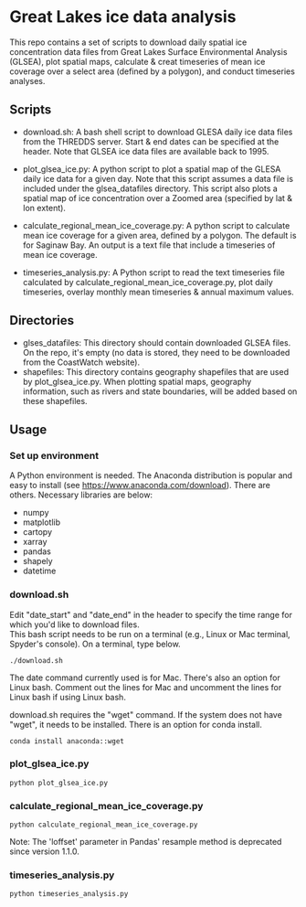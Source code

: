 # Great Lakes ice data analysis

This repo contains a set of scripts to download daily spatial ice concentration data files from Great Lakes Surface Environmental Analysis (GLSEA), plot spatial maps, calculate & creat timeseries of mean ice coverage over a select area (defined by a polygon), and conduct timeseries analyses. 


## Scripts

- download.sh: A bash shell script to download GLESA daily ice data files from the THREDDS server. Start & end dates can be specified at the header. Note that GLSEA ice data files are available back to 1995. 

- plot_glsea_ice.py: A python script to plot a spatial map of the GLESA daily ice data for a given day. Note that this script assumes a data file is included under the glsea_datafiles directory. This script also plots a spatial map of ice concentration over a Zoomed area (specified by lat & lon extent).

- calculate_regional_mean_ice_coverage.py: A python script to calculate mean ice coverage for a given area, defined by a polygon. The default is for Saginaw Bay. An output is a text file that include a timeseries of mean ice coverage.

- timeseries_analysis.py: A Python script to read the text timeseries file calculated by calculate_regional_mean_ice_coverage.py, plot daily timeseries, overlay monthly mean timeseries & annual maximum values. 

## Directories
- glses_datafiles: This directory should contain downloaded GLSEA files. On the repo, it's empty (no data is stored, they need to be downloaded from the CoastWatch website).
- shapefiles: This directory contains geography shapefiles that are used by plot_glsea_ice.py. When plotting spatial maps, geography information, such as rivers and state boundaries, will be added based on these shapefiles. 


## Usage
### Set up environment
A Python environment is needed. The Anaconda distribution is popular and easy to install (see https://www.anaconda.com/download). There are others.
Necessary libraries are below:

- numpy
- matplotlib
- cartopy
- xarray
- pandas
- shapely
- datetime




### download.sh
 
Edit "date_start" and "date_end" in the header to specify the time range for which you'd like to download files.  
This bash script needs to be run on a terminal (e.g., Linux or Mac terminal, Spyder's console). On a terminal, type below.


``` 
./download.sh
``` 

The date command currently used is for Mac. There's also an option for Linux bash. Comment out the lines for Mac and uncomment the lines for Linux bash if using Linux bash.

download.sh requires the "wget" command. If the system does not have "wget", it needs to be installed. There is an option for conda install.

```
conda install anaconda::wget
```

### plot_glsea_ice.py 

``` 
python plot_glsea_ice.py
``` 

### calculate_regional_mean_ice_coverage.py

```
python calculate_regional_mean_ice_coverage.py
```

Note: The 'loffset' parameter in Pandas' resample method is deprecated since version 1.1.0.

### timeseries_analysis.py

```
python timeseries_analysis.py

```    


